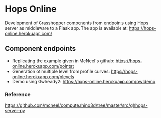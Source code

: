 # Hops Online

Development of Grasshopper components from endpoints using Hops server as middleware to a Flask app.
The app is available at: <https://hops-online.herokuapp.com/>

## Component endpoints

* Replicating the example given in McNeel's github: <https://hops-online.herokuapp.com/pointat>
* Generation of multiple level from profile curves: <https://hops-online.herokuapp.com/plevels>
* Demo using Owlready2: <https://hops-online.herokuapp.com/owldemo>

### Reference

<https://github.com/mcneel/compute.rhino3d/tree/master/src/ghhops-server-py>

